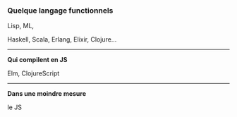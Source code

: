 ### Quelque langage functionnels

Lisp, ML,


Haskell, Scala, Erlang, Elixir, Clojure…


----------------

**Qui compilent en JS**

Elm, ClojureScript

----------------

**Dans une moindre mesure**

le JS
